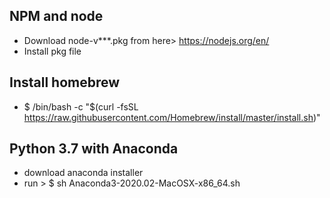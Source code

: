 
## NPM and node ##
- Download node-v***.pkg from here> https://nodejs.org/en/
- Install pkg file 

## Install homebrew ##
- $ /bin/bash -c "$(curl -fsSL https://raw.githubusercontent.com/Homebrew/install/master/install.sh)"

## Python 3.7 with Anaconda ##
- download anaconda installer 
- run > $ sh Anaconda3-2020.02-MacOSX-x86_64.sh


